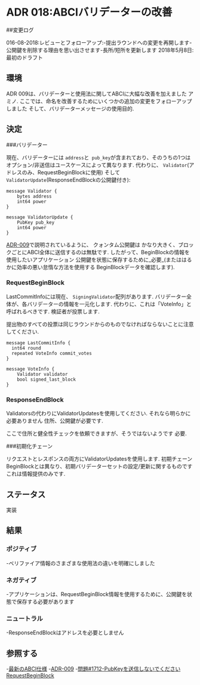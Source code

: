 # ADR 018:ABCIバリデーターの改善

##変更ログ

016-08-2018:レビューとフォローアップ:-提出ラウンドへの変更を再開します-公開鍵を削除する理由を思い出させます-長所/短所を更新します
2018年5月8日:最初のドラフト

## 環境

ADR 009は、バリデーターと使用法に関してABCIに大幅な改善を加えました
アミノ. ここでは、命名を改善するためにいくつかの追加の変更をフォローアップしました
そして、バリデーターメッセージの使用目的.

## 決定

###バリデーター

現在、バリデーターには `address`と` pub_key`が含まれており、そのうちの1つは
オプション/非送信はユースケースによって異なります. 代わりに、
`Validator`(アドレスのみ、RequestBeginBlockに使用)
そして `ValidatorUpdate`(ResponseEndBlockの公開鍵付き):

```
message Validator {
    bytes address
    int64 power
}

message ValidatorUpdate {
    PubKey pub_key
    int64 power
}
```

[ADR-009](adr-009-ABCI-design.md)で説明されているように、
クォンタム公開鍵は
かなり大きく、ブロックごとにABCI全体に送信するのは無駄です.
したがって、BeginBlockの情報を使用したいアプリケーション
公開鍵を状態に保存するために_必要_(またははるかに効率の悪い怠惰な方法を使用する
BeginBlockデータを確認します).

### RequestBeginBlock

LastCommitInfoには現在、 `SigningValidator`配列があります.
バリデーター全体が、各バリデーターの情報を一元化します.
代わりに、これは「VoteInfo」と呼ばれるべきです.
検証者が投票します.

提出物のすべての投票は同じラウンドからのものでなければならないことに注意してください.

```
message LastCommitInfo {
  int64 round
  repeated VoteInfo commit_votes
}

message VoteInfo {
    Validator validator
    bool signed_last_block
}
```

### ResponseEndBlock

Validatorsの代わりにValidatorUpdatesを使用してください. それなら明らかに必要ありません
住所、公開鍵が必要です.

ここで住所と健全性チェックを依頼できますが、そうではないようです
必要.

###初期化チェーン

リクエストとレスポンスの両方にValidatorUpdatesを使用します. 初期チェーン
BeginBlockとは異なり、初期バリデーターセットの設定/更新に関するものです
これは情報提供のみです.

## ステータス

実装

## 結果

### ポジティブ

-ベリファイア情報のさまざまな使用法の違いを明確にしました

### ネガティブ

-アプリケーションは、RequestBeginBlock情報を使用するために、公開鍵を状態で保存する必要があります

### ニュートラル

-ResponseEndBlockはアドレスを必要としません

## 参照する

-[最新のABCI仕様](https://github.com/tendermint/tendermint/blob/v0.22.8/docs/app-dev/abci-spec.md)
-[ADR-009](https://github.com/tendermint/tendermint/blob/v0.22.8/docs/architecture/adr-009-ABCI-design.md)
-[問題#1712-PubKeyを送信しないでください
   RequestBeginBlock](https://github.com/tendermint/tendermint/issues/1712)
